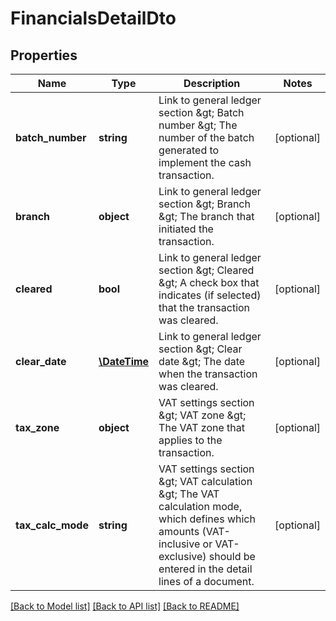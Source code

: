 # FinancialsDetailDto

## Properties
Name | Type | Description | Notes
------------ | ------------- | ------------- | -------------
**batch_number** | **string** | Link to general ledger section &amp;gt; Batch number &amp;gt; The number of the batch generated to implement the cash transaction. | [optional] 
**branch** | **object** | Link to general ledger section &amp;gt; Branch &amp;gt;  The branch that initiated the transaction. | [optional] 
**cleared** | **bool** | Link to general ledger section &amp;gt; Cleared &amp;gt; A check box that indicates (if selected) that the transaction was cleared. | [optional] 
**clear_date** | [**\DateTime**](\DateTime.md) | Link to general ledger section &amp;gt; Clear date &amp;gt;  The date when the transaction was cleared. | [optional] 
**tax_zone** | **object** | VAT settings section &amp;gt; VAT zone &amp;gt; The VAT zone that applies to the transaction. | [optional] 
**tax_calc_mode** | **string** | VAT settings section &amp;gt; VAT calculation &amp;gt; The VAT calculation mode, which defines which amounts (VAT-inclusive or VAT-exclusive) should be entered in the detail lines of a document. | [optional] 

[[Back to Model list]](../README.md#documentation-for-models) [[Back to API list]](../README.md#documentation-for-api-endpoints) [[Back to README]](../README.md)


